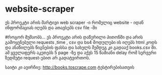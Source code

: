 # website-scraper
ეს პროეკტი არის მარტივი web scraper -ი რომელიც website - იდან ინფორმაციას იღებს და ათავსებს csv file -ში

#როგორ მუშაობს...
ეს პროეკტი არის დაწერილი პითონში და არის გამოყენებული requests ,time , csv და bs4 მოდულები ის იღებს html კოდს და ანაწილებს წიგნების ფასსა და სახელს შემდეგ კი გადააქ books.csv ში.
ამ ყველაფერს აკეთებს 5 page -ზე და აქვს 15 წამიანი delay რომ სერვერი ზედმეტი request-ებით არ გადატვირთოს.

საიტი კი ავირჩიე:
http://books.toscrape.com
ტესტირებისათვის
